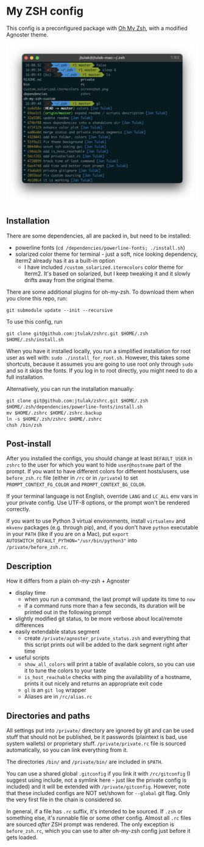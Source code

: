 My ZSH config
===============
This config is a preconfigured package with [Oh My Zsh](https://ohmyz.sh), with a modified Agnoster theme.

![A screenshot with the config](screenshot.png)

Installation
------------
There are some dependencies, all are packed in, but need to be installed:
 
 - powerline fonts (`cd /dependencies/powerline-fonts; ./install.sh`)
 - solarized color theme for terminal - just a soft, nice looking dependency, iterm2 already has it as a built-in option
    - I have included `/custom_solarized.itermcolors` color theme for Iterm2. It's based on solarized, but I keep tweaking it and it slowly drifts away from the original theme.

There are some additional plugins for oh-my-zsh. To download them when you clone this repo, run:
```
git submodule update --init --recursive
```


To use this config, run
```
git clone git@github.com:jtulak/zshrc.git $HOME/.zsh
$HOME/.zsh/install.sh
```
When you have it installed locally, you run a simplified installation for root user as well with: `sudo ./install_for_root.sh`. However, this takes some shortcuts, because it assumes you are going to use root only through `sudo` and so it skips the fonts. If you log in to root directly, you might need to do a full installation.

Alternatively, you can run the installation manually:
 ```
git clone git@github.com:jtulak/zshrc.git $HOME/.zsh
$HOME/.zsh/dependencies/powerline-fonts/install.sh
mv $HOME/.zshrc $HOME/.zshrc.backup
ln -s $HOME/.zsh/zshrc $HOME/.zshrc
chsh /bin/zsh
```

Post-install
------------
After you installed the configs, you should change at least `DEFAULT_USER` in `zshrc` to the user for which you want to hide `user@hostname` part of the prompt. If you want to have different colors for different hosts/users, use `before_zsh.rc` file (either in `/rc` or in `/private`) to set `PROMPT_CONTEXT_FG_COLOR` and `PROMPT_CONTEXT_BG_COLOR`.

If your terminal language is not English, override `LANG` and `LC_ALL` env vars in your private config. Use UTF-8 options, or the prompt won't be rendered correctly.

If you want to use Python 3 virtual environments, install `virtualenv` and `mkvenv` packages (e.g. through pip), and, if you don't have `python` executable in your `PATH` (like if you are on a Mac), put `export AUTOSWITCH_DEFAULT_PYTHON="/usr/bin/python3"` into `/private/before_zsh.rc`.

Description
------------
How it differs from a plain oh-my-zsh + Agnoster
- display time
    - when you run a command, the last prompt will update its time to `now` 
    - if a command runs more than a few seconds, its duration will be printed out in the following prompt
- slightly modified git status, to be more verbose about local/remote differences
- easily extendable status segment
    - create `/private/agnoster_private_status.zsh` and everything that this script prints out will be added to the dark segment right after time
- useful scripts
    - `show_all_colors` will print a table of available colors, so you can use it to tune the colors to your taste
    - `is_host_reachable` checks with ping the availability of a hostname, prints it out nicely and returns an appropriate exit code
    - `gl` is an `git log` wrapper
    - Aliases are in `/rc/alias.rc`


Directories and paths
---------------------
All settings put into `/private/` directory are ignored by git and can be used stuff that should not be published, be it passwords (plaintext is bad, use system wallets) or proprietary stuff. `/private/private.rc` file is sourced automatically, so you can link everything from it.

The directories `/bin/` and `/private/bin/` are included in `$PATH`.

You can use a shared global `.gitconfig` if you link it with `/rc/gitconfig` (I suggest using include, not a symlink here - just like the private config is included) and it will be extended with `/private/gitconfig`. However, note that these included configs are NOT set/shown for `--global` git flag. Only the very first file in the chain is considered so. 

In general, if a file has `.rc` suffix, it's intended to be sourced. If `.zsh` or something else, it's runnable file or some other config. Almost all `.rc` files are sourced *after* ZSH prompt was rendered. The only exception is `before_zsh.rc`, which you can use to alter oh-my-zsh config just before it gets loaded.
